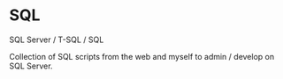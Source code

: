 # SQL
SQL Server / T-SQL / SQL

Collection of SQL scripts from the web and myself to admin / develop on SQL Server. 
